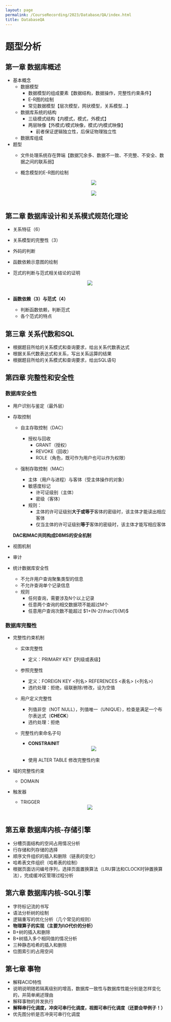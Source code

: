 ```yaml
---
layout: page
permalink: /CourseRecording/2023/Database/QA/index.html
title: DatabaseQA
---
```


# 题型分析

## 第一章 数据库概述

- 基本概念
    - 数据模型
        - 数据模型的组成要素【数据结构，数据操作，完整性约束条件】
        - E-R图的绘制
        - 常见数据模型【层次模型，网状模型，关系模型…】
    - 数据库系统的结构
        - 三级模式结构【内模式，模式，外模式】
        - 两层映像【外模式/模式映像，模式/内模式映像】
            - 前者保证逻辑独立性，后保证物理独立性
    - 数据库组成
- 题型
    - 文件处理系统存在弊端【数据冗余多、数据不一致、不完整、不安全、数据之间的联系弱】
    - 概念模型的E-R图的绘制
        
        <div style="display: flex; justify-content: center;">
            <img src="https://cryoushiwo.oss-cn-hangzhou.aliyuncs.com/images/202409071504840.png" style="max-width: 80%; height: auto;">
        </div><br>

        <div style="display: flex; justify-content: center;">
            <img src="https://cryoushiwo.oss-cn-hangzhou.aliyuncs.com/images/202409071504718.png" style="max-width: 80%; height: auto;">
        </div><br>

        

## 第二章 数据库设计和关系模式规范化理论

- 关系特征（6）
- 关系模型的完整性（3）
- 外码的判断
- 函数依赖示意图的绘制
- 范式的判断与范式相关结论的证明
    
    <div style="display: flex; justify-content: center;">
        <img src="https://cryoushiwo.oss-cn-hangzhou.aliyuncs.com/images/202409071504895.png" style="max-width: 80%; height: auto;">
    </div><br>

- **函数依赖（3）与范式（4）**
    - 判断函数依赖，判断范式
    - 各个范式的特点

## 第三章 关系代数和SQL

- 根据题目所给的关系模式和查询要求，给出关系代数表达式
- 根据关系代数表达式和关系，写出关系运算的结果
- 根据题目所给的关系模式和查询要求，给出SQL语句

## 第四章 完整性和安全性

### 数据库安全性

- 用户识别与鉴定（最外层）
- 存取控制
    - 自主存取控制（DAC）
        - 授权与回收
            - GRANT（授权）
            - REVOKE（回收）
            - ROLE（角色，既可作为用户也可以作为权限）
            
    - 强制存取控制（MAC）
        - 主体（用户与进程）与客体（受主体操作的对象）
        - 敏感度标记
            - 许可证级别（主体）
            - 密级（客体）
        - 规则：
            - 主体的许可证级别**大于或等于**客体的密级时，该主体才能读出相应客体
            - 仅当主体的许可证级别**等于**客体的密级时，该主体才能写相应客体
        
    
    **DAC和MAC共同构成DBMS的安全机制**
    
- 视图机制
- 审计
- 统计数据库安全性
    - 不允许用户查询聚集类型的信息
    - 不允许查询单个记录信息
    - 规则
        - 任何查询，需要涉及N个以上记录
        - 任意两个查询的相交数据项不能超过M个
        - 任意用户查询次数不能超过 $1+(N-2)\frac{1}{M}$

### 数据库完整性

- 完整性约束机制
    - 实体完整性
        - 定义：PRIMARY KEY【列级或表级】
    - 参照完整性
        - 定义：FOREIGN KEY <列名> REFERENCES <表名>  (<列名>)
        - 违约处理：拒绝，级联删除/修改，设为空值
    - 用户定义完整性
        - 列值非空（NOT NULL），列值唯一（UNIQUE），检查是满足一个布尔表达式（**CHECK**）
        - 违约处理：拒绝
    - 完整性约束命名子句
        - **CONSTRAINIT**
        
        <div style="display: flex; justify-content: center;">
            <img src="https://cryoushiwo.oss-cn-hangzhou.aliyuncs.com/images/202409071504903.png" style="max-width: 80%; height: auto;">
        </div><br>
        
        - 使用 ALTER TABLE 修改完整性约束
- 域的完整性约束
    - DOMAIN
- 触发器
    - TRIGGER
    
    <div style="display: flex; justify-content: center;">
        <img src="https://cryoushiwo.oss-cn-hangzhou.aliyuncs.com/images/202409071505813.png" style="max-width: 80%; height: auto;">
    </div><br>
    

## 第五章 数据库内核-存储引擎

- 分槽页面结构的空间占用情况分析
- 行存储和列存储的选择
- 顺序文件组织的插入和删除（链表的变化）
- 哈希表文件组织（哈希表的绘制）
- 根据页面访问编号序列，选择页面置换算法（LRU算法和CLOCK时钟置换算法），完成缓冲区管理过程分析

## 第六章 数据库内核-SQL引擎

- 字符标记流的书写
- 语法分析树的绘制
- 逻辑重写的优化分析（几个常见的规则）
- **物理算子的实现（主要为I\O代价的分析）**
- B+树的插入和删除
- B+树插入多个相同值的情况分析
- 三种静态哈希的插入和删除
- 位图索引的占用空间

## 第七章 事物

- 解释ACID特性
- 说明说明随若隔离级别的增高，数据库一致性与数据库性能分别是怎样变化的，并简单阐述理由
- 解释事物的并发执行
- **解释串行化调度，冲突可串行化调度，视图可串行化调度（还要会举例子！）**
- 优先图分析是否冲突可串行化调度